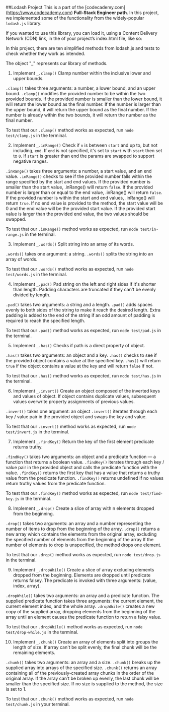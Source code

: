 ##Lodash Project
This is a part of the [codecademy.com] (https://www.codecademy.com) **Full-Stack Engineer path**.
In this project, we implemented some of the functionality from the widely-popular `lodash.js` library.

If you wanted to use this library, you can load it, using a Content Delivery Network (CDN) link, in the <head> of your project’s index.html file, like so:

<head>
  <script src='https://cdn.jsdelivr.net/npm/lodash@4.17.20/lodash.min.js'></script>
  <!-- Make sure that you load lodash before the file that uses it. -->
  <script src='file-that-uses-lodash.js'></script>
</head>

In this project, there are ten simplified methods from lodash.js and tests to check whether they work as intended.

The object "_" represents our library of methods.

1. Implement `_.clamp()`
Clamp number within the inclusive lower and upper bounds.

`.clamp()` takes three arguments: a number, a lower bound, and an upper bound.
`.clamp()` modifies the provided number to be within the two provided bounds.
If the provided number is smaller than the lower bound, it will return the lower bound as the final number. If the number is larger than the upper bound, it will return the upper bound as the final number. If the number is already within the two bounds, it will return the number as the final number.

To test that our `.clamp()` method works as expected, run `node test/clamp.js` in the terminal. 

2. Implement `_.inRange()`
Check if `n` is between `start` and up to, but not including, `end`. If `end` is not specified, it's set to `start` with `start` then set to `0`. If `start` is greater than end the params are swapped to support negative ranges.

`.inRange()` takes three arguments: a number, a start value, and an end value.
`.inRange()` checks to see if the provided number falls within the range specified by the start and end values. If the provided number is smaller than the start value, .inRange() will return `false`. If the provided number is larger than or equal to the end value, .inRange() will return `false`. If the provided number is within the start and end values, .inRange() will return `true`. If no end value is provided to the method, the start value will be 0 and the end value will be the provided start value. If the provided start value is larger than the provided end value, the two values should be swapped.

To test that our `.inRange()` method works as expected, run `node test/in-range.js` in the terminal. 

3. Implement `_.words()`
Split string into an array of its words.

`.words()` takes one argument: a string.
`.words()` splits the string into an array of words.

To test that our `.words()` method works as expected, run `node test/words.js` in the terminal. 

4. Implement `_.pad()`
Pad string on the left and right sides if it's shorter than length. Padding characters are truncated if they can't be evenly divided by length.

`.pad()` takes two arguments: a string and a length.
`.pad()` adds spaces evenly to both sides of the string to make it reach the desired length. Extra padding is added to the end of the string if an odd amount of padding is required to reach the specified length.

To test that our `.pad()` method works as expected, run `node test/pad.js` in the terminal. 

5. Implement `_.has()`
Checks if path is a direct property of object.

`.has()` takes two arguments: an object and a key.
`.has()` checks to see if the provided object contains a value at the specified key.
`.has()` will return `true` if the object contains a value at the key and will return `false` if not.

To test that our `.has()` method works as expected, run `node test/has.js` in the terminal.

6. Implement `_.invert()`
Create an object composed of the inverted keys and values of object. If object contains duplicate values, subsequent values overwrite property assignments of previous values.

`.invert()` takes one argument: an object
`.invert()` iterates through each key / value pair in the provided object and swaps the key and value.

To test that our `.invert()` method works as expected, run `node test/invert.js` in the terminal. 

7. Implement `_.findKey()`
Return the key of the first element predicate returns truthy.

`.findKey()` takes two arguments: an object and a predicate function — a function that returns a boolean value.
`.findKey()` iterates through each key / value pair in the provided object and calls the predicate function with the value.
`.findKey()` returns the first key that has a value that returns a truthy value from the predicate function.
`.findKey()` returns undefined if no values return truthy values from the predicate function.

To test that our `.findKey()` method works as expected, run `node test/find-key.js` in the terminal.

8. Implement `_.drop()`
Create a slice of array with n elements dropped from the beginning.

`.drop()` takes two arguments: an array and a number representing the number of items to drop from the beginning of the array.
`.drop()` returns a new array which contains the elements from the original array, excluding the specified number of elements from the beginning of the array
If the number of elements to drop is unspecified, the method drops one element.

To test that our `.drop()` method works as expected, run `node test/drop.js` in the terminal. 

9. Implement `_.dropWhile()`
Create a slice of array excluding elements dropped from the beginning. Elements are dropped until predicate returns falsey. The predicate is invoked with three arguments: (value, index, array).

`.dropWhile()` takes two arguments: an array and a predicate function.
The supplied predicate function takes three arguments: the current element, the current element index, and the whole array.
`.dropWhile()` creates a new copy of the supplied array, dropping elements from the beginning of the array until an element causes the predicate function to return a falsy value.

To test that our `.dropWhile()` method works as expected, run `node test/drop-while.js` in the terminal.

10. Implement `_.chunk()`
Create an array of elements split into groups the length of size. If array can't be split evenly, the final chunk will be the remaining elements.

`.chunk()` takes two arguments: an array and a size.
`.chunk()` breaks up the supplied array into arrays of the specified size.
`.chunk()` returns an array containing all of the previously-created array chunks in the order of the original array. If the array can’t be broken up evenly, the last chunk will be smaller than the specified size.
If no size is supplied to the method, the size is set to 1.

To test that our `.chunk()` method works as expected, run `node test/chunk.js` in your terminal.